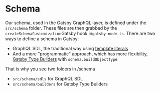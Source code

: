 # Schema

Our schema, used in the Gatsby GraphQL layer, is defined under the `src/schema` folder. These files are then grabbed by the `createSchemaCustomization`Gatsby hook in`gatsby-node.ts`.
There are two ways to define a schema in Gatsby:

- GraphQL SDL, the traditional way using [template literals](https://graphql.org/learn/schema/)
- And a more "programmatic" approach, which has more flexibility, [Gatsby Type Builders](https://www.gatsbyjs.com/docs/reference/graphql-data-layer/schema-customization/#gatsby-type-builders) with `schema.buildObjectType`

That is why you see two folders in /schema

- `src/schema/sdls` for GraphQL SDL
- `src/schema/builders` for Gatsby Type Builders
